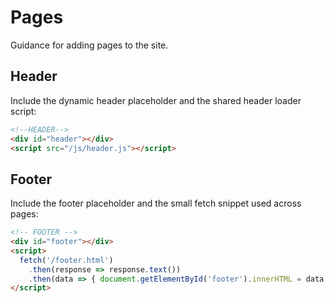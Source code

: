 # Pages

Guidance for adding pages to the site.

## Header

Include the dynamic header placeholder and the shared header loader script:

```html
<!--HEADER-->
<div id="header"></div>
<script src="/js/header.js"></script>
```

## Footer

Include the footer placeholder and the small fetch snippet used across pages:

```html
<!-- FOOTER -->
<div id="footer"></div>
<script>
  fetch('/footer.html')
    .then(response => response.text())
    .then(data => { document.getElementById('footer').innerHTML = data; });
</script>
```
